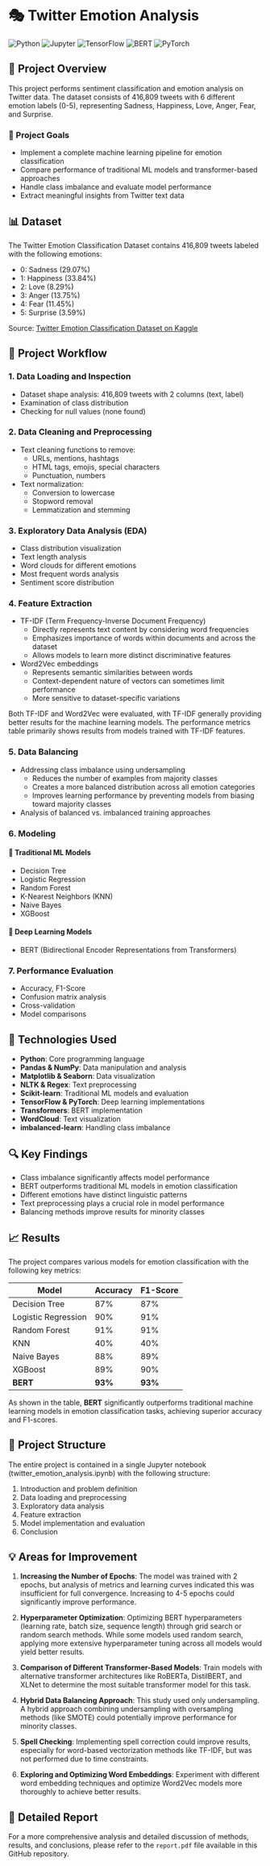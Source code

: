 # 🎭 Twitter Emotion Analysis

![Python](https://img.shields.io/badge/Python-3.x-blue)
![Jupyter](https://img.shields.io/badge/Jupyter-Notebook-orange)
![TensorFlow](https://img.shields.io/badge/TensorFlow-2.x-orange)
![BERT](https://img.shields.io/badge/BERT-Transformer-yellow)
![PyTorch](https://img.shields.io/badge/PyTorch-1.x-red)

## 📌 Project Overview

This project performs sentiment classification and emotion analysis on Twitter data. The dataset consists of 416,809 tweets with 6 different emotion labels (0-5), representing Sadness, Happiness, Love, Anger, Fear, and Surprise.

### 🎯 Project Goals

- Implement a complete machine learning pipeline for emotion classification
- Compare performance of traditional ML models and transformer-based approaches
- Handle class imbalance and evaluate model performance
- Extract meaningful insights from Twitter text data

## 📊 Dataset

The Twitter Emotion Classification Dataset contains 416,809 tweets labeled with the following emotions:
- 0: Sadness (29.07%)
- 1: Happiness (33.84%)
- 2: Love (8.29%)
- 3: Anger (13.75%)
- 4: Fear (11.45%)
- 5: Surprise (3.59%)

Source: [Twitter Emotion Classification Dataset on Kaggle](https://www.kaggle.com/datasets/aadyasingh55/twitter-emotion-classification-dataset/data)

## 🔄 Project Workflow

### 1. Data Loading and Inspection
- Dataset shape analysis: 416,809 tweets with 2 columns (text, label)
- Examination of class distribution
- Checking for null values (none found)

### 2. Data Cleaning and Preprocessing
- Text cleaning functions to remove:
  - URLs, mentions, hashtags
  - HTML tags, emojis, special characters
  - Punctuation, numbers
- Text normalization:
  - Conversion to lowercase
  - Stopword removal
  - Lemmatization and stemming

### 3. Exploratory Data Analysis (EDA)
- Class distribution visualization
- Text length analysis
- Word clouds for different emotions
- Most frequent words analysis
- Sentiment score distribution

### 4. Feature Extraction
- TF-IDF (Term Frequency-Inverse Document Frequency)
  - Directly represents text content by considering word frequencies
  - Emphasizes importance of words within documents and across the dataset
  - Allows models to learn more distinct discriminative features
- Word2Vec embeddings
  - Represents semantic similarities between words
  - Context-dependent nature of vectors can sometimes limit performance
  - More sensitive to dataset-specific variations

Both TF-IDF and Word2Vec were evaluated, with TF-IDF generally providing better results for the machine learning models. The performance metrics table primarily shows results from models trained with TF-IDF features.

### 5. Data Balancing
- Addressing class imbalance using undersampling
  - Reduces the number of examples from majority classes
  - Creates a more balanced distribution across all emotion categories
  - Improves learning performance by preventing models from biasing toward majority classes
- Analysis of balanced vs. imbalanced training approaches

### 6. Modeling

#### 📝 Traditional ML Models
- Decision Tree
- Logistic Regression
- Random Forest
- K-Nearest Neighbors (KNN)
- Naive Bayes
- XGBoost

#### 🤖 Deep Learning Models
- BERT (Bidirectional Encoder Representations from Transformers)

### 7. Performance Evaluation
- Accuracy, F1-Score
- Confusion matrix analysis
- Cross-validation
- Model comparisons

## 🚀 Technologies Used

- **Python**: Core programming language
- **Pandas & NumPy**: Data manipulation and analysis
- **Matplotlib & Seaborn**: Data visualization
- **NLTK & Regex**: Text preprocessing
- **Scikit-learn**: Traditional ML models and evaluation
- **TensorFlow & PyTorch**: Deep learning implementations
- **Transformers**: BERT implementation
- **WordCloud**: Text visualization
- **imbalanced-learn**: Handling class imbalance

## 🔍 Key Findings

- Class imbalance significantly affects model performance
- BERT outperforms traditional ML models in emotion classification
- Different emotions have distinct linguistic patterns
- Text preprocessing plays a crucial role in model performance
- Balancing methods improve results for minority classes

## 📈 Results

The project compares various models for emotion classification with the following key metrics:

| Model | Accuracy | F1-Score |
|-------|---------|---------|
| Decision Tree | 87% | 87% |
| Logistic Regression | 90% | 91% |
| Random Forest | 91% | 91% |
| KNN | 40% | 40% |
| Naive Bayes | 88% | 89% |
| XGBoost | 89% | 90% |
| **BERT** | **93%** | **93%** |

As shown in the table, **BERT** significantly outperforms traditional machine learning models in emotion classification tasks, achieving superior accuracy and F1-scores.

## 📝 Project Structure

The entire project is contained in a single Jupyter notebook (twitter_emotion_analysis.ipynb) with the following structure:
1. Introduction and problem definition
2. Data loading and preprocessing
3. Exploratory data analysis
4. Feature extraction
5. Model implementation and evaluation
6. Conclusion

## 💡 Areas for Improvement

1. **Increasing the Number of Epochs**: The model was trained with 2 epochs, but analysis of metrics and learning curves indicated this was insufficient for full convergence. Increasing to 4-5 epochs could significantly improve performance.

2. **Hyperparameter Optimization**: Optimizing BERT hyperparameters (learning rate, batch size, sequence length) through grid search or random search methods. While some models used random search, applying more extensive hyperparameter tuning across all models would yield better results.

3. **Comparison of Different Transformer-Based Models**: Train models with alternative transformer architectures like RoBERTa, DistilBERT, and XLNet to determine the most suitable transformer model for this task.

4. **Hybrid Data Balancing Approach**: This study used only undersampling. A hybrid approach combining undersampling with oversampling methods (like SMOTE) could potentially improve performance for minority classes.

5. **Spell Checking**: Implementing spell correction could improve results, especially for word-based vectorization methods like TF-IDF, but was not performed due to time constraints.

6. **Exploring and Optimizing Word Embeddings**: Experiment with different word embedding techniques and optimize Word2Vec models more thoroughly to achieve better results.

## 📑 Detailed Report

For a more comprehensive analysis and detailed discussion of methods, results, and conclusions, please refer to the `report.pdf` file available in this GitHub repository. 
